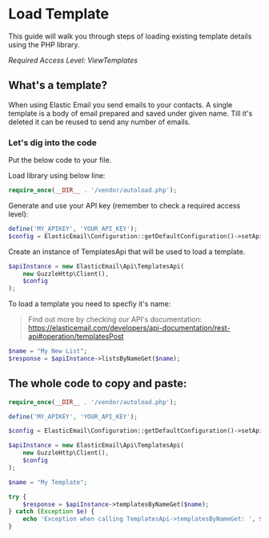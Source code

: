# Load Template

This guide will walk you through steps of loading existing template details using the PHP library.

*Required Access Level: ViewTemplates*

## What's a template?
When using Elastic Email you send emails to your contacts. A single template is a body of  email prepared and saved under given name. Till it's deleted it can be reused to send any number of emails.

### Let's dig into the code

Put the below code to your file.

Load library using below line:

```php
require_once(__DIR__ . '/vendor/autoload.php');
```

Generate and use your API key (remember to check a required access level): 

```php
define('MY_APIKEY', 'YOUR_API_KEY');
$config = ElasticEmail\Configuration::getDefaultConfiguration()->setApiKey('X-ElasticEmail-ApiKey', MY_APIKEY);
```

Create an instance of TemplatesApi that will be used to load a template.

```php
$apiInstance = new ElasticEmail\Api\TemplatesApi(
    new GuzzleHttp\Client(),
    $config
);
```

To load a template you need to specfiy it's name:

> Find out more by checking our API's documentation: https://elasticemail.com/developers/api-documentation/rest-api#operation/templatesPost

```php
$name = "My New List";
$response = $apiInstance->listsByNameGet($name);
```

## The whole code to copy and paste:

```php
require_once(__DIR__ . '/vendor/autoload.php');

define('MY_APIKEY', 'YOUR_API_KEY');

$config = ElasticEmail\Configuration::getDefaultConfiguration()->setApiKey('X-ElasticEmail-ApiKey', MY_APIKEY);

$apiInstance = new ElasticEmail\Api\TemplatesApi(
    new GuzzleHttp\Client(),
    $config
);

$name = "My Template";

try {
    $response = $apiInstance->templatesByNameGet($name);
} catch (Exception $e) {
    echo 'Exception when calling TemplatesApi->templatesByNameGet: ', $e->getMessage(), PHP_EOL;
}
```
